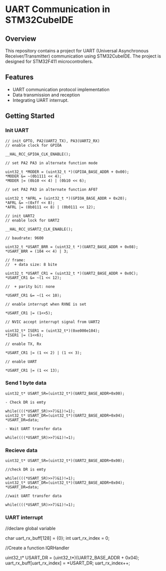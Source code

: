 # UART Communication in STM32CubeIDE

## Overview
This repository contains a project for UART (Universal Asynchronous Receiver/Transmitter) communication using STM32CubeIDE. The project is designed for STM32F411 microcontrollers.

## Features
- UART communication protocol implementation
- Data transmission and reception
- Integrating UART interrupt.

## Getting Started
### Init UART

    // init GPTO, PA2(UART2_TX), PA3(UART2_RX)
    // enable clock for GPIOA
    
    __HAL_RCC_GPIOA_CLK_ENABLE();
    
    // set PA2 PA3 in alternate function mode
    
    uint32_t *MODER = (uint32_t *)(GPIOA_BASE_ADDR + 0x00);
    *MODER &= ~(0b1111 << 4);
    *MODER |= (0b10 << 4) | (0b10 << 6);
    
    // set PA2 PA3 in alternate function AF07
    
    uint32_t *AFRL = (uint32_t *)(GPIOA_BASE_ADDR + 0x20);
    *AFRL &= ~(0xff << 8);
    *AFRL |= (0b0111 << 8) | (0b0111 << 12);
    
    // init UART2
    // enable lock for UART2
    
    __HAL_RCC_USART2_CLK_ENABLE();
    
    // baudrate: 9600
    
    uint32_t *USART_BRR = (uint32_t *)(UART2_BASE_ADDR + 0x08);
    *USART_BRR = (104 << 4) | 3;
    
    // frame:
    //  + data size: 8 bite
    
    uint32_t *USART_CR1 = (uint32_t *)(UART2_BASE_ADDR + 0x0C);
    *USART_CR1 &= ~(1 << 12);
    
    //  + parity bit: none
    
    *USART_CR1 &= ~(1 << 10);
    
    // enable interrupt when RXNE is set
    
    *USART_CR1 |= (1<<5);
    
    // NVIC accept interrupt signal from UART2
    
    uint32_t* ISER1 = (uint32_t*)(0xe000e104);
    *ISER1 |= (1<<6);
    
    // enable TX, Rx
    
    *USART_CR1 |= (1 << 2) | (1 << 3);
    
    // enable UART
    
    *USART_CR1 |= (1 << 13);


### Send 1 byte data

    uint32_t* USART_SR=(uint32_t*)(UART2_BASE_ADDR+0x00);

    - Check DR is emty
    
    while((((*USART_SR)>>7)&1)!=1);
    uint32_t* USART_DR=(uint32_t*)(UART2_BASE_ADDR+0x04);
    *USART_DR=data;
    
    - Wait UART transfer data
    
    while((((*USART_SR)>>7)&1)!=1);

### Recieve data

    uint32_t* USART_SR=(uint32_t*)(UART2_BASE_ADDR+0x00);

    //check DR is emty
    
    while((((*USART_SR)>>7)&1)!=1);
    uint32_t* USART_DR=(uint32_t*)(UART2_BASE_ADDR+0x04);
    *USART_DR=data;
    
    //wait UART transfer data
    
    while((((*USART_SR)>>7)&1)!=1);
    
### UART interrupt
//declare global variable

char uart_rx_buff[128] = {0};
int uart_rx_index = 0;

//Create a function IQRHandler

uint32_t* USART_DR = (uint32_t*)(UART2_BASE_ADDR + 0x04);
uart_rx_buff[uart_rx_index] = *USART_DR;
uart_rx_index++;



